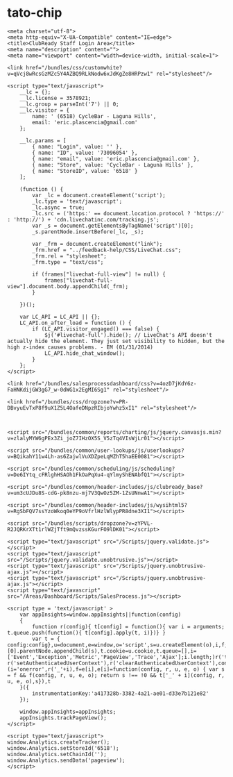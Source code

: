 # tato-chip

<!DOCTYPE HTML PUBLIC "-//W3C//DTD HTML 4.0 Transitional//EN">
<!--[if lt IE 7]><html class="no-js lt-ie9 lt-ie8 lt-ie7"><![endif]-->
<!--[if IE 7]><html class="no-js lt-ie9 lt-ie8"><![endif]-->
<!--[if IE 8]><html class="no-js lt-ie9"><![endif]-->
<!--[if gt IE 8]><!-->
<html>
<!--<![endif]-->
<head>

    <meta charset="utf-8">
    <meta http-equiv="X-UA-Compatible" content="IE=edge">
    <title>ClubReady Staff Login Area</title>
    <meta name="description" content="">
    <meta name="viewport" content="width=device-width, initial-scale=1">

    <link href="/bundles/css/customwhite?v=qVcj8wRcsGzMZc5Y4AZBQ9RLkNodw6xJdKgZe8HRPzw1" rel="stylesheet"/>

<link href="/bundles/css/clubreadystyles_base?v=ec_G6whHxQRbsLM05ywJoBIR2Hze1-hJSLI99aJghT41" rel="stylesheet"/>

<link href="/bundles/common/feedback-help/CSS/LiveChat?v=Ah3exNpNQ5Rq2_GncCZRdFd6HgljzvHOSbTGxbPSm8s1" rel="stylesheet"/>

<link href="/bundles/css/jquery.multiselect?v=YxKU6u3geo26i9n4_282y0SCe2ySLZ918lAAAptPiMY1" rel="stylesheet"/>


<script src="/bundles/scripts/jquery-1.8.3?v=2AlxdAYRlyg_4qrIwaOxfz6Y81AbcAqGH-bMVM7WxRg1"></script>

<script src="/bundles/common/header-includes/js/jquery-ui-1.9.2.custom?v=gMW126IbAjYEiO-LgU9YnmedMUOvMgShjHl_w7NioJw1"></script>

<script src="/bundles/common/header-includes/js/clubready_base?v=um3cUJDu8S-cdG-pk8nzu-mj7V3QwOz5ZM-1ZsUNnwA1"></script>

<script src="/bundles/common/feedback-help/js/feedbackhelp?v=poCSZtkyzEf8YnQv_hogjRBzsZaDXqn6EtgktjxDitk1"></script>

<script src="/bundles/scripts/lodash?v=SMx1olFV8tvm4vcIuMOZwj0clypXSen6vNw0JjoKzfM1"></script>

<script src="/bundles/scripts/jquery.multiselect?v=Unwa6S1Pa3a-UiSDyiKOIm18cfHEvxFiqg3tCMdbstk1"></script>



<script type="text/javascript">
    crUtils.trackTelemetry();

    var _showSideMenu = "False";
    var _sessShowBig = "False";
    var _hasEmail = "True";
    var _isInChain = "False";
    var _windowName = "";
    var _tabGuid = "";
    var _lastCustText = "Christine Roberts [74488614]";

    var _IE = "0";
    var _IE10 = "False";
    var _UAXCompat = "";

    //[JC_01/13/2014]: this should probably be set locally, but for now I am leaving wired up to the layout view-model.
    var _isTinyMCE = '0';
    var _isTinySpecific = '0';
    var _isTinyExact = '0';
</script>


    <script type="text/javascript">
        __lc = {};
        __lc.license = 3578921;
        __lc.group = parseInt('7') || 0;
        __lc.visitor = {
            name: ' (6518) CycleBar - Laguna Hills',
            email: 'eric.plascencia@gmail.com'
        };

        __lc.params = [
            { name: "Login", value: '' },
            { name: "ID", value: '73096054' },
            { name: "email", value: 'eric.plascencia@gmail.com' },
            { name: "Store", value: 'CycleBar - Laguna Hills' },
            { name: "StoreID", value: '6518' }
        ];

        (function () {
            var _lc = document.createElement('script');
            _lc.type = 'text/javascript';
            _lc.async = true;
            _lc.src = ('https:' == document.location.protocol ? 'https://' : 'http://') + 'cdn.livechatinc.com/tracking.js';
            var _s = document.getElementsByTagName('script')[0];
            _s.parentNode.insertBefore(_lc, _s);

            var _frm = document.createElement("link");
            _frm.href = "../feedback-help/CSS/LiveChat.css";
            _frm.rel = "stylesheet";
            _frm.type = "text/css";

            if (frames["livechat-full-view"] != null) {
                frames["livechat-full-view"].document.body.appendChild(_frm);
            }

        })();

        var LC_API = LC_API || {};
        LC_API.on_after_load = function () {
            if (LC_API.visitor_engaged() === false) {
                $j('#livechat-full').hide(); // LiveChat's API doesn't actually hide the element. They just set visibility to hidden, but the high z-index causes problems. - EM (01/31/2014)
                LC_API.hide_chat_window();
            }
        };
    </script>

<script src="/bundles/scripts/cr_layout/base.demo?v=LB82Uf5rp0wIU3-8j8do80Mr9ijL35Ee8M_a5j0_EEk1"></script>


    
    <link href="/bundles/salesprocessdashboard/css?v=4ozD7jKdY6z-FaHNKdijGW3gG7_w-0dWG1x2EgMI6Sg1" rel="stylesheet"/>

    <link href="/bundles/css/dropzone?v=PR-DBvyuEvTxP8f9uX1Z5L4OafeDNpzRIbjoYwhz5xI1" rel="stylesheet"/>


    
    <script src="/bundles/common/reports/charting/js/jquery.canvasjs.min?v=zlalyMYW6gPEx3Zi_joZ7IHzOX5S_V5zTq4VIsWjLr01"></script>

    <script src="/bundles/common/user-lookups/js/userlookups?v=BQikahY11w4Lh-as6ZajwlVuXDZpeLqMZhT5haEE0081"></script>

    <script src="/bundles/common/scheduling/js/scheduling?v=De6IYtq_cFRlghHSAOh1FkOaPqXu4-qYlmyShENAbfQ1"></script>

    <script src="/bundles/common/header-includes/js/clubready_base?v=um3cUJDu8S-cdG-pk8nzu-mj7V3QwOz5ZM-1ZsUNnwA1"></script>

    <script src="/bundles/common/header-includes/js/wysihtml5?v=RgSbFQV7ssYzoWkoq0eYP9oVfrlHzlWlypPR8dne3XI1"></script>

    <script src="/bundles/scripts/dropzone?v=zYPVL-R2JQRKrXTt1rlWZjTft9mQvzssKGurFO9lDK01"></script>

    <script type="text/javascript" src="/Scripts/jquery.validate.js"></script>
    <script type="text/javascript" src="/Scripts/jquery.validate.unobtrusive.js"></script>
    <script type="text/javascript" src="/Scripts/jquery.unobtrusive-ajax.js"></script>
    <script type="text/javascript" src="/Scripts/jquery.unobtrusive-ajax.js"></script>
    <script type="text/javascript" src="/Areas/Dashboard/Scripts/SalesProcess.js"></script>

    <script type = 'text/javascript' >
        var appInsights=window.appInsights||function(config)
        {
            function r(config){ t[config] = function(){ var i = arguments; t.queue.push(function(){ t[config].apply(t, i)})} }
            var t = { config:config},u=document,e=window,o='script',s=u.createElement(o),i,f;for(s.src=config.url||'//az416426.vo.msecnd.net/scripts/a/ai.0.js',u.getElementsByTagName(o)[0].parentNode.appendChild(s),t.cookie=u.cookie,t.queue=[],i=['Event','Exception','Metric','PageView','Trace','Ajax'];i.length;)r('track'+i.pop());return r('setAuthenticatedUserContext'),r('clearAuthenticatedUserContext'),config.disableExceptionTracking||(i='onerror',r('_'+i),f=e[i],e[i]=function(config, r, u, e, o) { var s = f && f(config, r, u, e, o); return s !== !0 && t['_' + i](config, r, u, e, o),s}),t
        }({
            instrumentationKey:'a417328b-3382-4a21-ae01-d33e7b121e82'
        });
        
        window.appInsights=appInsights;
        appInsights.trackPageView();
    </script>
</head>

<body>
    <script src="/bundles/scripts/analytics?v=ySdBbVb7u-9LMreqsFUGBzqomD5SBaqjXq2t_k31CDU1"></script>

    <script type="text/javascript">
	window.Analytics.createTracker();
	window.Analytics.setStoreId('6518');
	window.Analytics.setChainId('');
	window.Analytics.sendData('pageview');
    </script>

    
<style>#feedback_form {position:fixed !important;position:absolute;z-index:999;width:360px;height:450px;left:-380px;top:150px;padding:20px;background:url(/images/feedbacktab2.png) right 0 no-repeat;}</style>    <div id="feedback_form" style="padding-top:0;">
        <div class="handle" onclick="helpfb.toggleFeedback()" alt="click here to contact the ClubReady support team" title="click here to contact the ClubReady support team"></div>
        <form id="new_feedback" style="position:relative; min-height:400px;">
            <div id="fbcontent"></div>
        </form>
    </div>




    <div id="thepage">

        


<script src="/bundles/common/header-includes/js/mmenu/jquery.mmenu?v=n-heKQY20o-0MWS2xsfDjVqJs_tpwIkMiyRbWgDEs0g1"></script>

<script src="/bundles/common/header-includes/js/hammer?v=sAz2eunN9r4dpLzsgvvEAbcRKZ3keQEDxOPtlvP2VIw1"></script>

<link href="/bundles/common/header-includes/js/mmenu/mmenu?v=pKEJ7Isdb9MA7inSew1o2D5O14d6pehkaQzJbbPRTRo1" rel="stylesheet"/>




        <table width="100%" cellspacing="0" cellpadding="0" class="">
            <tr>
                <td colspan="2">
                    
        <table width="100%" border="0" cellpadding="0" cellspacing="0" class="smallmenubar topmenurow">
            <tr>
                


                <td style="width: 1000px;">
                    






      <ul class="dropdown">
          <li>
              <em class="Counter"></em>
              <a     class="mactive"
 href="/admin/index.asp">
                  <img border="0" class="valign" src="/images/gl16w_check.png" width="14" height="14" />
                  Main
              </a>

              <ul class="topsub">

                  <li><a href="/admin/index.asp">Dashboard</a> </li>

                      <li><a href="/admin/pos.asp">Point of Sale</a> </li>

                      <li><a href="/admin/custpurchase.asp">Write Up New Agreement</a> </li>

                          <li><a href="/admin/checkin-monitor.asp">Check In Monitor</a> </li>


                      <li><a href="/admin/logsessionslist.asp">Log Sessions </a> </li>

                      <li><a href="/admin/mytodo.asp">My To Do Lists</a> </li>

                      <li><a href="/admin/studiofiles.asp">Files</a> </li>

                      <li><a href="/admin/announcementhistory.asp">Announcements</a> </li>
                                </ul>
          </li>


                  <li>
                      <em class="Counter"></em>
                      <a     class=""
 href="/admin/schedulingdayview.asp">
                          <img border="0" class="valign" src="/images/gl16w_bookings.png" width="14" height="14" />
                          Bookings
                      </a>
                      <ul class="topsub">
                              <li><a href="/admin/schedulingdayview.asp">Day List</a> </li>
                          <li><a href="/admin/schedulinggridviewall.asp">Grid View</a> </li>
                              <li><a href="/admin/schedulingclassview.asp">Classes</a> </li>
                                                        <li><a href="/admin/longtermbookings.asp">Multiple Bookings Tool</a> </li>
                          <li><a href="/admin/mysessionhistory.asp">My Session History</a> </li>
                              <li><a href="/admin/ClassCheckins.asp">Class Checkin List</a> </li>
                      </ul>
                  </li>
                  <li>
                      <em class="Counter"></em>
                      <a     class=""
 href="/admin/prospectlookup.asp">
                          <img border="0" class="valign" src="/images/gl16w_fire.png" width="14" height="14" />
                          Prospects
                      </a>
                      <ul class="topsub">
                          <li><a href="/admin/prospectlookup.asp">Membership Prospects</a> </li>
                      </ul>
                  </li>

              <li>
                  <em class="Counter"></em>
                  <a     class=""
 href="/admin/lookupcustomerm.asp">
                      <img border="0" class="valign" src="/images/gl16w_love.png" width="14" height="14" />
                      Members
                  </a>
                  <ul class="topsub">
                      <li><a href="/admin/lookupcustomerm.asp">Lookup</a> </li>
                          <li><a href="/admin/managepastdues.asp">Manage Past Dues</a> </li>
                                                <li><a href="/admin/searchcustnotes.asp">Search All Notes</a> </li>
                                        </ul>
              </li>

          <!-- TrainerReady style - single staff member with dotFit -->
          <!-- end dotfit -->

              <li>
                  <em class="Counter"></em>
                  <a     class=""
     class=""
 href="/admin/lookupstaff.asp">
                      <img border="0" class="valign" src="/images/gl16w_staff.png" width="14" height="14" />
                      Staff
                  </a>
                  <ul class="topsub">
                      <li><a href="/admin/lookupstaff.asp">Lookup A Staff Member</a> </li>
                          <li><a href="/admin/addstaff.asp">Add A New Staff Member</a> </li>
                  </ul>
              </li>

              <li>
                  <em class="Counter"></em>
                  <a     class=""
 href="/Reporting/ReportViewer">
                      <img border="0" class="valign" src="/images/gl16w_reports.png" width="14" height="14" />
                      Reports
                  </a>
                  <ul class="topsub">
                          <li><a href="/Reporting/ReportViewer">Report Viewer</a> </li>


                          <li><a href="/admin/exerciselibrary.asp">Exercise Library</a> </li>


                  </ul>
              </li>

              <li>
                  <em class="Counter"></em>
                  <a     class=""
 href="/Setup">
                      <img border="0" class="valign" src="/images/gl16w_setup.png" width="14" height="14" />
                      Setup
                  </a>
                  <ul class="topsub">
                      <li><a href="/Setup">Setup Options</a> </li>
                          <li><a href="/admin/invoices.asp">ClubReady Invoices</a> </li>
                  </ul>
              </li>

              <li>
                  <em class="Counter"></em>
                  <a     class=""
 href="/Tools">
                      <img border="0" class="valign" src="/images/gl16w_tools.png" width="14" height="14" />
                      Tools
                  </a>
                  <ul class="topsub">
                      <li><a href="/Tools">Tools</a> </li>
                  </ul>
              </li>

              <li>
                      <a     class=""
 style="position: relative;" href="/admin/site-help.asp">
                          <img id="Img1" border="0" class="valign" src="/images/gl16w_help.png" width="14" height="14" />
                          Learn
                          <div class="badger" id="m_helpbadge"></div>
                      </a>
              </li>
      </ul>


                </td>
                <td>
                    <style type="text/css">
    #top-right-info {
        position: absolute;
        top: 5px;
        right: 15px;
        z-index: 1001;
    }

    #account-avatar {
        cursor: pointer;
    }

    .round {
        -webkit-border-radius: 50%;
        -moz-border-radius: 50%;
        border-radius: 50%;
    }

    .logout-spacer {
        float: right;
        width: 0;
        height: 0;
        border-top: 8px solid transparent;
        border-left: 6px solid transparent;
        border-right: 6px solid transparent;
        border-bottom: 8px solid transparent;
        margin-right: 10px;
        margin-bottom: -3px;
    }

    .logout-triangle {
        border-bottom: 8px solid #FFFFFF;
    }

    .no-wrap {
        white-space: nowrap;
    }

    #logout-div {
        display: inline-block;
        z-index: 10000;
        position: absolute;
        right: 0;
        margin-top: -8px;
        min-width: 225px;
    }

        #logout-div ul {
            clear: both;
            margin: 0;
            padding: 0;
            background: #FFFFFF;
            border: 1px solid #999999;
        }

            #logout-div ul li {
                display: list-item;
                list-style-type: none;
                border-bottom: 1px solid #EEEEEE;
                margin-bottom: -1px;
            }

                #logout-div ul li.profile-option a {
                    padding: 5px 25px 5px 10px;
                    display: block;
                    color: #555459;
                    font-size: 15px;
                }

                    #logout-div ul li.profile-option a:hover {
                        color: #D9534F !important;
                        font-size: 15px;
                    }

    a.cr-link {
        color: #D9534F;
    }

        a.cr-link:hover {
            text-decoration: underline;
        }

    #quick-search {
        position: absolute;
        top: 3px;
        right: 50px;
        width: 0;
        min-width: 35px;
        height: 30px;
        /*overflow: hidden;*/
        /*-webkit-transition: width 0.3s;
        -moz-transition: width 0.3s;
        transition: width 0.3s;*/
        -webkit-backface-visibility: hidden;
    }

    #quick-search-input,
    #quick-search-input:active,
    #quick-search-input:focus {
        position: absolute;
        top: 0;
        right: 0;
        border: 1px solid #AAAAAA;
        outline: none;
        background: #FFFFFF;
        z-index: 1010;
        padding: 5px 40px 5px 10px;
        color: #2C3E50;
        vertical-align: middle;
        -moz-box-sizing: border-box;
        box-sizing: border-box;
        width: 100%;
        height: 30px;
        -webkit-appearance: none;
        -webkit-border-radius: 3px;
        -moz-border-radius: 3px;
        border-radius: 3px;
        display: none;
    }

        #quick-search-input::-webkit-input-placeholder {
            color: #BBBBBB;
        }

        #quick-search-input:-moz-placeholder {
            color: #BBBBBB;
        }

        #quick-search-input::-moz-placeholder {
            color: #BBBBBB;
        }

        #quick-search-input:-ms-input-placeholder {
            color: #BBBBBB;
        }

    #quick-search-toggle {
        -moz-box-sizing: border-box;
        box-sizing: border-box;
        width: 35px;
        height: 30px;
        display: block;
        position: absolute;
        right: 0;
        top: 0;
        padding: 5px;
        margin: 0;
        color: #FFFFFF;
        background: #BF2E2A;
        text-align: center;
        cursor: pointer;
        vertical-align: middle;
        z-index: 1090;
        border: none;
        -webkit-border-radius: 3px;
        -moz-border-radius: 3px;
        border-radius: 3px;
    }

    #quick-search-options,
    #quick-search-options:active,
    #quick-search-options:focus {
        position: absolute;
        top: 30px;
        border: 1px solid #AAAAAA;
        outline: none;
        background: #FFFFFF;
        z-index: 1010;
        padding: 7px 10px 5px 10px;
        color: #2C3E50;
        vertical-align: middle;
        -moz-box-sizing: border-box;
        box-sizing: border-box;
        height: 45px;
        -webkit-appearance: none;
        -webkit-border-radius: 3px;
        -moz-border-radius: 3px;
        width: 100%;
        border-radius: 3px;
        display: none;
    }

    #quick-search.quick-search-open {
        width: 250px;
    }

        #quick-search.quick-search-open > #quick-search-input {
            display: block;
        }

        #quick-search.quick-search-open > #quick-search-toggle {
            -webkit-border-radius: 0 3px 3px 0;
            -moz-border-radius: 0 3px 3px 0;
            border-radius: 0 3px 3px 0;
        }

        #quick-search.quick-search-open > #quick-search-options {
            display: block;
        }

    #quick-search-results {
        -moz-box-sizing: border-box;
        box-sizing: border-box;
        position: relative;
        top: 77px;
        right: 15px;
        margin: 0;
        padding: 0;
        width: 250px;
        max-height: 221px;
        overflow: auto;
        background: #FFFFFF;
        border: 1px solid #999999;
    }

    div.quick-search-result {
        background: #FFFFFF;
        cursor: pointer;
        border-bottom: 1px solid #999999;
    }

        div.quick-search-result:hover .regtxt2,
        div.quick-search-result:hover .text2 {
            color: #D9534F;
        }

        div.quick-search-result table {
            width: 100%;
            border: none;
            border-collapse: collapse;
            margin: 0;
            overflow-x: hidden;
        }

            div.quick-search-result table td {
                padding: 4px 8px;
                vertical-align: middle;
            }

    .customer-type-badge-lead,
    .customer-type-badge-active,
    .customer-type-badge-inactive {
        -webkit-border-radius: 3px;
        -moz-border-radius: 3px;
        border-radius: 3px;
        font-weight: bold;
        color: #FFFFFF;
    }

    .customer-type-badge-lead {
        background: #00B7E4;
    }

    .customer-type-badge-active {
        background: #47B77D;
    }

    .customer-type-badge-inactive {
        background: #D9534F;
    }
</style>

<script src="/bundles/common/work-it/JS/workit?v=vY0GgBRic2H9wbNXVDs43vHIZuzA9xJAcqoSHV2IwVE1"></script>




    <div id="top-right-info" style="top: 5px;">
        <!-- Logout UI -->
        <div style="float: right;">
            <img src="/"
                 id="account-avatar"
                 class="round"
                 height="35"
                 width="35"
                 alt="options and sign-out"
                 title="options and sign-out" />

            <div id="logout-div" style="display: none; ">
                <div class="logout-spacer logout-triangle"></div>
                <ul>
                    <li style="border-bottom: 1px solid #CCCCCC;">
                        <table cellpadding="5" style="margin: 5px;">
                            <tr>
                                <td>
                                    <a href="/admin/updatemyphoto.asp">
                                        <img src="/"
                                             class="round"
                                             height="65"
                                             width="65"
                                             alt="Update photo"
                                             title="Update photo" />
                                    </a>
                                </td>
                                <td>
                                        <div class="regtxt">
                                            <a href="/admin/myprofile.asp" class="cr-link">
                                                View Profile
                                            </a>
                                        </div>
                                    <div class="regtxt2 no-wrap">
                                        
                                    </div>
                                    <div class="text2" style="color: #999999;">
                                        6518-73096054
                                    </div>
                                </td>
                            </tr>
                        </table>
                    </li>


                            <li class="profile-option">
                                <a href="javascript:setdefaultstart('/Dashboard/SalesProcess/LeadManagement');">
                                    Make this my default page
                                </a>
                            </li>
                            <li class="profile-option">
                                <a href="/common/header-includes/menusizetoggle.asp?sb=1&amp;inchain=0">
                                    Switch to large menu
                                </a>
                            </li>


                        <li class="profile-option" alt="Go to last client record you visited" title="Go to last client record you visited">
                            <a style='color:#006600;' href='/admin/selectcustomer.asp?id=74488614'><img style='vertical-align:middle;' border='0' src='/images/usergo.png' /> Christine Roberts </a>
                        </li>

                    <li class="profile-option"
                        style="border-top: 1px solid #CCCCCC; border-bottom: none; margin-bottom: 0;">
                        <a style="color: #D9534F;" href="/Security/Logout?S=6518&amp;UserType=5">
                            <strong>Sign Out</strong>
                        </a>
                    </li>
                </ul>
            </div>
        </div>
        <!-- /Logout UI -->
        <!-- Quick Search UI -->
                <div style="float: right;">
                    <div id="quick-search">
                        <input id="quick-search-input" placeholder="Member/Lead" type="search" value="" maxlength="255" />
                        <span id="quick-search-toggle">
                            <svg width="20" height="20" viewBox="0 0 1920 1920">
                                <g class="quick-search-icon" fill="white">
                                    <path d="M1364.6,757.4c0-335.4-271.9-607.3-607.2-607.3C422,150.1,150.1,422,150.1,757.4c0,335.3,271.9,607.2,607.3,607.2C1092.7,1364.6,1364.6,1092.7,1364.6,757.4L1364.6,757.4z M757.4,1212.8c-251.2,0-455.5-204.3-455.5-455.4c0-251.2,204.3-455.4,455.5-455.4c251.1,0,455.4,204.3,455.4,455.4C1212.8,1008.5,1008.5,1212.8,757.4,1212.8L757.4,1212.8zM757.4,1212.8" />
                                    <path d="M1725,1510.3l-371.5-371.5c-55.3,86.1-128.6,159.3-214.7,214.7l371.5,371.5c59.3,59.3,155.5,59.3,214.7,0C1784.3,1665.8,1784.3,1569.6,1725,1510.3L1725,1510.3z M1725,1510.3" />
                                </g>
                                <g class="quick-search-icon" fill="white" style="display: none;">
                                    <path d="M1103.2,960l636.6-636.6c39.6-39.5,39.6-103.6,0-143.2c-39.6-39.6-103.6-39.6-143.2,0L960,816.9L323.4,180.2c-39.6-39.6-103.6-39.6-143.2,0c-39.6,39.5-39.6,103.6,0,143.2L816.9,960l-636.7,636.6c-39.6,39.5-39.6,103.6,0,143.2c19.8,19.7,45.7,29.6,71.6,29.6s51.8-9.9,71.6-29.7L960,1103.1l636.6,636.6c19.8,19.8,45.7,29.7,71.6,29.7s51.8-9.9,71.6-29.7c39.6-39.5,39.6-103.6,0-143.2L1103.2,960z" />
                                </g>
                            </svg>
                        </span>
                        <div id="quick-search-options">
                            <select id="quickSearchOptions" class="formfield" onchange="updateQuickSearchPlaceholder()" style="width: 100%">

                                
                                
                                        <option value="1">Member/Lead</option>
                                        <option value="3">Agreement ID</option>
                                        <option value="5">Booking ID</option>
                                        <option value="7">CR Transaction ID</option>
                                        <option value="6">Gateway Transaction ID</option>
                                        <option value="4">Invoice ID</option>
                                        <option value="11">Package ID/Name</option>
                                        <option value="9">Payment ID</option>
                                        <option value="8">Last 4 CC/Bank</option>
                                        <option value="2">Staff</option>
                            </select>
                        </div>
                    </div>
                    <div id="quick-search-results" style="display: none;"></div>
                </div>

        <!-- /Quick Search UI -->
    </div>
    <div style="clear: both; height: 5px;"></div>
    <script type="text/template" id="quick-search-template-1">
        <div class="quick-search-result" onclick="quickSearchSelectUser({{- userId }}, {{- storeId }})">
            <table>
                <tr>
                    <td style="width: 24px; text-align: center;">
                        <div class="regtxt customer-type-badge-{{- customerStatus === 1 ? "active" : customerStatus === 2 ? "inactive" : "lead" }}" title="{{- customerStatusText }}">{{- customerStatusText.charAt(0).toUpperCase() }}</div>
                    </td>
                    <td>
                        <span class="regtxt2">{{- fullName }}</span>
                        {{ if (phone && phone.length) { }}
                        <br />
                        <span class="text2">{{- phone }}</span>
                        {{ } }}
                    </td>
                </tr>
            </table>
        </div>
    </script>
    <script type="text/template" id="quick-search-template-2">
        <div class="quick-search-result" onclick="quickSearchSelectStaff({{- userId }})">
            <table>
                <tr>
                    <td style="width: 24px; text-align: center;">
                        <div class="regtxt customer-type-badge-{{- storeName && storeName.length ? "lead" : "active" }}" title="{{- storeName && storeName.length ? storeName : chainName }}">{{- storeName && storeName.length ? "S" : "C" }}</div>
                    </td>
                    <td>
                        <span class="regtxt2">{{- fullName }}</span>
                        <br />
                        <span class="text2">{{- adminTypeName }}</span>
                    </td>
                </tr>
            </table>
        </div>
    </script>
    <script type="text/template" id="quick-search-template-3">
        <div class="quick-search-result" onclick="quickSearchSelectAgreement({{- contractPurchaseId }}, {{- userId }}, {{- storeId }})">
            <table>
                <tr>
                    <td style="width: 24px; text-align: center;">
                        <div class="regtxt customer-type-badge-{{- "active" }}" title="Agreement">A</div>
                    </td>
                    <td>
                        <span class="regtxt2">{{- userFullName }}</span>
                        <br />
                        <span class="text2">{{- packageName }}</span>
                    </td>
                </tr>
            </table>
        </div>
    </script>
    <script type="text/template" id="quick-search-template-4">
        <div class="quick-search-result" onclick="quickSearchSelectInvoice('{{- encryptedPurchaseLogId }}', '{{- encryptedUserId }}')">
            <table>
                <tr>
                    <td style="width: 24px; text-align: center;">
                        <div class="regtxt customer-type-badge-{{- "active" }}" title="{{- "Invoice" }}">I</div>
                    </td>
                    <td>
                        <span class="regtxt2">{{- userFullName }}</span>
                        <br />
                        <span class="text2">{{- packageName }}</span>
                    </td>
                </tr>
            </table>
        </div>
    </script>
    <script type="text/template" id="quick-search-template-5">
        <div class="quick-search-result" onclick="quickSearchSelectBooking('{{- encryptedBookingId }}', '{{- userId }}', {{- bookingStatus }})">
            <table>
                <tr>
                    <td style="width: 24px; text-align: center;">
                        <div class="regtxt customer-type-badge-{{- isClass ? "lead" : "active" }}" title="{{- isClass ? "Class" : "Service" }}">{{- isClass ? "C" : "S" }}</div>
                    </td>
                    <td>
                        <span class="regtxt2">{{- userFullName }}</span>
                        <br />
                        <span class="text2">{{- bookingName }}</span>
                        <br />
                        <span class="text2">With {{- trainerFullName }}</span>
                        <br />
                        <span class="text2">{{- bookingDateTime }}</span>
                    </td>
                </tr>
            </table>
        </div>
    </script>
    <script type="text/template" id="quick-search-template-6">
        <div class="quick-search-result" onclick="quickSearchOpenPaymentModal('{{- encryptedPaymentId }}', '{{- encryptedUserId }}', {{- paymentId }})">
            <table>
                <tr>
                    <td style="width: 24px; text-align: center;">
                        <div class="regtxt customer-type-badge-{{- "active" }}" title="Payment">P</div>
                    </td>
                    <td>
                        <span class="regtxt2">{{- userFullName }}</span>
                        {{ if (last4 != null) { }}
                        <br />
                        {{ if (cardType != null) { }}
                        <span class="text2">{{- cardType }} - </span>
                        {{ } else { }}
                        <span class="text2">Last 4 - </span>
                        {{ } }}
                        <span class="text2">{{- last4 }}</span>
                        {{ } }}
                        {{ if (paymentId != null) { }}
                        <br />
                        <span class="text2">Transaction Date - {{- paymentDate }}</span>
                        {{ } }}
                        {{ if (transactionId != null) { }}
                        <br />
                        <span class="text2">Transaction ID - {{- transactionId }}</span>
                        {{ } }}
                        {{ if (responseTxnId != null) { }}
                        <br />
                        <span class="text2">CR Txn ID - {{- responseTxnId }}</span>
                        {{ } }}
                        <br />
                        <span class="text2">Ran By {{- ranByName }}</span>
                    </td>
                </tr>
            </table>
        </div>
    </script>
    <script type="text/template" id="quick-search-template-7">
        <div class="quick-search-result" onclick="quickSearchCloneUser({{- userId }})">
            <table>
                <tr>
                    <td style="width: 24px; text-align: center;">
                        <div class="regtxt customer-type-badge-{{- customerStatus === 1 ? "active" : customerStatus === 2 ? "inactive" : "lead" }}" title="{{- customerStatusText }}">{{- customerStatusText.charAt(0).toUpperCase() }}</div>
                    </td>
                    <td>
                        <span class="regtxt2">{{- fullName }}</span>
                        {{ if (phone && phone.length) { }}
                        <br />
                        <span class="text2">{{- phone }}</span>
                        {{ } }}
                    </td>
                </tr>
            </table>
        </div>
    </script>
    <script type="text/template" id="quick-search-template-8">
        <div class="quick-search-result" onclick="quickSearchSelectPackage({{- id }})">
            <table>
                <tr>
                    <td style="width: 24px; text-align: center;">
                        <div class="regtxt customer-type-badge-active" title="{{- "name" }}">P</div>
                    </td>
                    <td>
                        <span class="regtxt2">{{- name }} - ${{- price }}</span>
                    </td>
                </tr>
            </table>
        </div>
    </script>


<script type="text/javascript">
    window.isIe = 0 === 1;
    $j(document).ready(function () {
        // initialize window level variables
        window.quickSearchTemplates = [];
        window.quickSearchTemplates[0] = _.template($j("#quick-search-template-1").html());
        window.quickSearchTemplates[1] = _.template($j("#quick-search-template-2").html());
        window.quickSearchTemplates[2] = _.template($j("#quick-search-template-3").html());
        window.quickSearchTemplates[3] = _.template($j("#quick-search-template-4").html());
        window.quickSearchTemplates[4] = _.template($j("#quick-search-template-5").html());
        window.quickSearchTemplates[5] = _.template($j("#quick-search-template-6").html());
        window.quickSearchTemplates[6] = _.template($j("#quick-search-template-6").html());
        window.quickSearchTemplates[7] = _.template($j("#quick-search-template-6").html());
        window.quickSearchTemplates[8] = _.template($j("#quick-search-template-6").html());
        window.quickSearchTemplates[9] = _.template($j("#quick-search-template-7").html());
        window.quickSearchTemplates[10] = _.template($j("#quick-search-template-8").html());
        window.quickSearchContainer = $j("#quick-search-results");
        window.requestSent = null;
        window.cancelledRequest = false;

        // debounce quick search function
        var debounceQuickSearch = _.debounce(quickSearch, 1500, true);

        // event listeners
        $j("#quick-search-input").on("keyup", debounceQuickSearch);
        $j("html").on("click", function (e) { handleLogoutAndQuickSearchClicks(e); });
    });

    function handleLogoutAndQuickSearchClicks(e) {
        var target = $j(e.target),
            logout = $j("#logout-div"),
            isLogoutOpen = logout.is(":visible"),
            quickSearch = $j("#quick-search"),
            isQuickSearchOpen = quickSearch.hasClass("quick-search-open"),
            quickSearchResults = $j("#quick-search-results"),
            isQuickSearchResultsOpen = quickSearchResults.is(":visible"),
            quickSearchIcon = $j(".quick-search-icon"),
            quickSearchInput = $j("#quick-search-input");

        // we never want the logout div and quick search displayed at the same time

        // if they clicked on a quick search result, then do nothing. they will be redirected to the selected user.
        if (target.parents(".quick-search-result").length) {
            return;
        }

        if (isLogoutOpen && !target.parents("#logout-div").length) {
            logout.hide();
        }

        if (isQuickSearchOpen && !target.parents("#quick-search").length) {
            quickSearch.removeClass("quick-search-open");
            quickSearchIcon.toggle();
            quickSearchInput.val("");
        }

        if (isQuickSearchResultsOpen && (!target.parents("#quick-search").length || target.parents("#quick-search-toggle").length)) {
            quickSearchResults.hide().html("");
        }

        if (target.is("#account-avatar")) {
            logout.toggle();
        }

        if (target.is("#quick-search-toggle") || target.parents("#quick-search-toggle").length) {
            quickSearchInput.val("");
            quickSearch.toggleClass("quick-search-open");
            quickSearchIcon.toggle();
            if (!isQuickSearchOpen && !window.isIe) {
                quickSearchInput.focus();
            }
        }
    }

    function quickSearch() {
        var searchText = $j("#quick-search-input").val().trim(),
            searchType = $j("#quickSearchOptions").val(),
            spinnerHtml = '<div style="text-align: center; margin-top: 5px;"><img src="/images/greyloader.svg" width="100" height="100" alt="" /></div>',
            noResultsHtml = '<div class="regtxt2" style="text-align: center; margin-top: 10px; margin-bottom: 10px;">No results</div>',
            hasViewpaydetail = typeof viewpaydetail !== 'undefined' && $j.isFunction(viewpaydetail),
            hasShowShoppingCartDetails = typeof showShoppingCartDetails !== 'undefined' && $j.isFunction(showShoppingCartDetails);

        if (searchText.length < 2) {
            window.quickSearchContainer.hide().html("");
            return;
        }

        window.quickSearchContainer.html(spinnerHtml).show();

        if (window.requestSent) {
            window.cancelledRequest = true;
            window.requestSent.abort();
        }

        window.requestSent = ajaxJSON({
            method: "get",
            url: "/Users/Lookup/QuickSearch",
            data: {
                searchText: searchText,
                searchType: searchType,
                r: crUtils.getRandom(),
                hasViewpaydetail: hasViewpaydetail,
                hasShowShoppingCartDetails: hasShowShoppingCartDetails
            }
        }).success(function (data) {
            if (data && data.length && data[0] != null) {
                window.quickSearchContainer.html("");
                _.forEach(data, function (user) {
                    window.quickSearchContainer.append(window.quickSearchTemplates[searchType-1](user));
                });
            } else {
                window.quickSearchContainer.html(noResultsHtml);
            }
            }).fail(function () {
                if (window.cancelledRequest) {
                    window.cancelledRequest = false;
                } else {
                    window.quickSearchContainer.html(noResultsHtml);
                }
        }).always(function() {
            window.requestSent = null;
        });
    }

    function quickSearchCloneUser(userId) {
        window.location.href = '/Users/AddNewUser?cloneUserId=' + userId;
    }

    function quickSearchSelectUser(userId, storeId) {

            window.location.href = "/admin/selectcustomer.asp?id=" + userId;
    }

    function quickSearchSelectStaff(userId) {
            window.location.href = "/admin/selectadmin.asp?id=" + userId;
    }

    function quickSearchSelectAgreement(agreementId, userId, storeId) {
            window.location.href = "/admin/manageagreement.asp?id=" + userId + "&cpid=" + agreementId + "&t=1";
    }

    function quickSearchOpenPaymentModal(ePaymentId, userId, paymentId) {
        var hasShowShoppingCartDetails = typeof showShoppingCartDetails !== 'undefined' && $j.isFunction(showShoppingCartDetails);

        if (hasShowShoppingCartDetails) {
            showShoppingCartDetails(paymentId, false, false);
        } else {
            window.location.href = "/admin/manageinvoicespayments.asp?id=" + userId + "&mt=5&openId=" + ePaymentId;
        }
    }

    function quickSearchSelectInvoice(invoiceId, userId) {
        var hasViewpaydetail = typeof viewpaydetail !== 'undefined' && $j.isFunction(viewpaydetail);

        if (hasViewpaydetail) {
            viewpaydetail(invoiceId);
        } else {
            window.location.href = "/admin/manageinvoicespayments.asp?id=" + userId + "&mt=4&openId=" + invoiceId;
        }
    }

    function quickSearchSelectBooking(bookingId, userId, status) {
        var type = 1;

        switch (status) {
            case 2:
                type = 2;
                break;
            case 3:
            case 8:
            case 9:
            case 10:
                type = 3;
                break;
            case 4:
            case 6:
                type = 4;
                break;
            case 5:
                type = 5;
                break;
        }

        //showbookingdetails(bookingId);
        window.location.href = "/admin/customerschedules.asp?id=" + userId + "&ty=" + type + "&openId=" + bookingId;
    }

    function quickSearchSelectPackage(packageId) {
            window.location.href = "/admin/packagesetup.asp?id=" + packageId;
    }

    function updateQuickSearchPlaceholder() {
        var val = $j("#quickSearchOptions option:selected").text();
        $j("#quick-search-input").attr("placeholder", val);
        $j("#quick-search-input").focus();

        var searchText = $j("#quick-search-input").val().trim();
        if (searchText.length) {
            quickSearch();
        }
    }
</script>
                </td>
            </tr>
        </table>

                </td>
            </tr>
            <tr>
                <td colspan="2" valign="top"></td>
            </tr>
            <tr bgcolor="#FFFFFF">
                <td height="25" colspan="2">
                    <table width="99%" align="center" cellpadding="4" cellspacing="0">
                        <tr>
                            <td height="600" valign="top" onclick="togtopmenu(0)">
                                

<table width="100%">
    <tr id="dashtopbar" width="100%">
        <td colspan="2">
            

<table width="100%" cellspacing="15" cellpadding="0" style="margin-left: 20px;">
    <tr>
        <td>
            <div class="regtxt">
                <a href="/Dashboard/MainDashboard/Index">
                    <span id="dashtoppill1" class="dashpill fc-button fc-button-month ui-state-default" style="width: 248px">
                        <span class="fc-button-inner" style="width: 100%">
                            <span alt="Switch To Custom Dashboards" title="" class="fc-button-content" style="width: 100%; text-align: center; padding-left: 0; padding-right: 0">
                                My Custom Dashboards
                            </span>
                        </span>
                    </span>
                </a>
                    <a href="/Dashboard/SalesProcess/LeadManagement" style="margin-left: -5px">
                        <span class="dashpill fc-button fc-button-agendaWeek ui-state-active" id="dashtoppill2" style="width: 248px">
                            <span alt="Switch To Sales Dashboard" title="Switch To Sales Dashboard" class="fc-button-inner" style="width: 100%">
                                <span class="fc-button-content" style="width: 100%; text-align: center; padding-left: 0; padding-right: 0">
                                    Lead Management
                                </span>
                            </span>
                        </span>
                    </a>
                                    <a href="/Dashboard/SalesProcess/MemberManagement" style="margin-left: -5px">
                        <span class="dashpill fc-button fc-button-agendaWeek ui-state-default" id="dashtoppill3" style="width: 248px">
                            <span alt="Switch To Sales Dashboard" title="Switch To Sales Dashboard" class="fc-button-inner" style="width: 100%">
                                <span class="fc-button-content" style="width: 100%; text-align: center; padding-left: 0; padding-right: 0">
                                    Member Management
                                </span>
                            </span>
                        </span>
                    </a>
            </div>            
        </td>
        <td valign="middle" align="right" height="50" style="padding-right: 10px">
            <div id="dashclock" align="right">
                <span class="regtxt numbadge2" style="color: #ffffff; font-size: 23px; font-weight: 300;">
                    4:41 PM
                </span>
            </div>
        </td>
    </tr>
</table>
        </td>
    </tr>
    <tr>
        <td style="position: relative">
            <div id="pageoverlay" style="width: 99%; height: 100%; position: absolute; top: 3px; left: 20px; z-index: 10; background-color: grey; opacity: 0.3; display: none;"></div>
            <table width="100%" cellpadding="0" style="margin-left: 20px">
                <tr width="100%">
                    <td width="250" valign="top" style="background: linear-gradient(to right, #fdfdfd, #e9e9e9); border-right: 1px solid #e2e2e2;">
                        <div>
                                    <div class="spdtab" id="tabtasks" style="position: relative; background-color: #79A301; float: right; height: 38px; width: 95%; margin-top: 5px; margin-bottom: 5px; display: inline-flex; margin-right: -1px; cursor: pointer" onclick="loadbody('tasks')">
            <div style="margin-top: auto; margin-bottom: auto; width: 100%">
                <table width="100%">
                    <tr>
                        <td width="62%">
                            <span class="regtxt" style="color: #ffffff; margin-left: 10px; width: 25%; white-space: nowrap; overflow: hidden">Tasks </span>
                        </td>
                        <td width="18%">
                            <div id="usertaskcount" class="regtxt spdcount" style="background-color: #79A301">
                                <span id="taskcount1" class="spdinnercount"><span class="spdcounthelper"></span><img style="vertical-align: middle;" src="/images/ajax_load_green.gif" alt="" /></span>
                                <div class="spdtooltip">
                                    My Tasks: <span id="taskcount2">0</span>
                                    <br />
                                    My Past Due Tasks: <span id="userpastduetasks">0</span>
                                </div>
                            </div>
                        </td>
                        <td width="18%">
                            <div id="storetaskcount" class="regtxt spdcount" style="background-color: #444444;">
                                <span id="storetaskcount1" class="spdinnercount"><span class="spdcounthelper"></span><img style="vertical-align: middle;" src="/images/ajax_load_grey.gif" alt="" /></span>
                                <div class="spdtooltip">
                                    Club Tasks: <span id="storetaskcount2">0</span>
                                    <br />
                                    Club Past Due Tasks: <span id="storepastduetasks">0</span>
                                </div>
                            </div>
                        </td>
                        <td width="2%"></td>
                    </tr>
                </table>
            </div>
            <div class="tabarrow" id="tasksarrow" style="margin-left: auto; margin-right: 0; margin-top: auto; margin-bottom: auto;">
                <div style="display: inline-block; vertical-align: middle; height: 100%; width: 0; height: 0; border-top: 8px solid transparent; border-bottom: 8px solid transparent; border-right: 8px solid white;">
                </div>
            </div>
        </div>
        <div class="spdtab" id="tableads" style="position: relative; background-color: #999999; float: right; height: 38px; width: 95%; margin-top: 5px; margin-bottom: 5px; display: inline-flex; margin-right: -1px; cursor: pointer" onclick="loadbody('leads')">
            <div style="margin-top: auto; margin-bottom: auto; width: 100%; margin-right: 8px">
                <table width="100%">
                    <tr>
                        <td width="62%">
                            <span class="regtxt" style="color: #ffffff; margin-left: 10px; width: 25%; white-space: nowrap; overflow: hidden">Leads </span>
                        </td>
                        <td width="18%">
                            <div class="regtxt spdcount" style="background-color: #79A301;">
                                <span id="userLeads1" class="spdinnercount"><span class="spdcounthelper"></span><img style="vertical-align: middle;" src="/images/ajax_load_green.gif" alt="" /></span>
                                <div class="spdtooltip">
                                    My Leads: <span id="userLeads2">0</span>
                                </div>
                            </div>
                        </td>
                        <td width="18%">
                            <div id="storeleadscount" class="regtxt spdcount" style="background-color: #444444">
                                <span id="storeleadscount1" class="spdinnercount"><span class="spdcounthelper"></span><img style="vertical-align: middle;" src="/images/ajax_load_grey.gif" alt="" /></span>
                                <div class="spdtooltip">
                                    Club Leads: <span id="storeleadscount2">0</span>
                                    <br />
                                    Unassigned Leads (Up to 100): <span id="unassignedLeads">0</span>
                                </div>
                            </div>
                        </td>
                        <td width="2%"></td>
                    </tr>
                </table>
            </div>
            <div class="tabarrow" id="leadsarrow" style="margin-left: auto; margin-right: 0; margin-top: auto; margin-bottom: auto;">
                <div style="display: inline-block; vertical-align: middle; height: 100%; width: 0; height: 0; border-top: 8px solid transparent; border-bottom: 8px solid transparent; border-right: 8px solid white;">
                </div>
            </div>
        </div>
        <div class="spdtab" id="tabactivity" style="position: relative; background-color: #999999; float: right; height: 38px; width: 95%; margin-top: 5px; margin-bottom: 5px; display: inline-flex; margin-right: -1px; cursor: pointer" onclick="loadbody('activity')">
            <div style="margin-top: auto; margin-bottom: auto; width: 100%; margin-right: 8px">
                <table width="100%">
                    <tr>
                        <td width="62%">
                            <span class="regtxt" style="color: #ffffff; margin-left: 10px; width: 25%; white-space: nowrap; overflow: hidden">Activity </span>
                        </td>
                        <td width="18%">
                            <div class="regtxt spdcount" style="background-color: #79A301;">
                                <span id="useractivitycount1" class="spdinnercount"><span class="spdcounthelper"></span><img style="vertical-align: middle;" src="/images/ajax_load_green.gif" alt="" /></span>
                                <div class="spdtooltip">
                                    My Activity: <span id="useractivitycount2">0</span>
                                </div>
                            </div>
                        </td>
                        <td width="18%">
                            <div class="regtxt spdcount" style="background-color: #444444;">
                                <span id="storeactivitycount1" class="spdinnercount"><span class="spdcounthelper"></span><img style="vertical-align: middle;" src="/images/ajax_load_grey.gif" alt="" /></span>
                                <div class="spdtooltip">
                                    Club Activity: <span id="storeactivitycount2">0</span>
                                </div>
                            </div>
                        </td>
                        <td width="2%"></td>
                    </tr>
                </table>
            </div>
            <div class="tabarrow" id="activityarrow" style="margin-left: auto; margin-right: 0; margin-top: auto; margin-bottom: auto;">
                <div style="display: inline-block; vertical-align: middle; height: 100%; width: 0; height: 0; border-top: 8px solid transparent; border-bottom: 8px solid transparent; border-right: 8px solid white;">
                </div>
            </div>
        </div>
        <div class="spdtab" id="tabguestlog" style="position: relative; background-color: #999999; float: right; height: 38px; width: 95%; margin-top: 5px; margin-bottom: 5px; display: inline-flex; margin-right: -1px; cursor: pointer" onclick="loadbody('guestlog')">
            <div style="margin-top: auto; margin-bottom: auto; width: 100%; margin-right: 8px">
                <table width="100%">
                    <tr>
                        <td width="62%">
                            <span class="regtxt" style="color: #ffffff; margin-left: 10px; width: 25%; white-space: nowrap; overflow: hidden">Guest Log </span>
                        </td>
                        <td width="18%">
                            <div class="regtxt spdcount" style="background-color: #79A301;">
                                <span id="userguestlogcount1" class="spdinnercount"><span class="spdcounthelper"></span><img style="vertical-align: middle;" src="/images/ajax_load_green.gif" alt="" /></span>
                                <div class="spdtooltip">
                                    My Guest Log: <span id="userguestlogcount2">0</span>
                                </div>
                            </div>
                        </td>
                        <td width="18%">
                            <div class="regtxt spdcount" style="background-color: #444444;">
                                <span id="storeguestlogcount1" class="spdinnercount"><span class="spdcounthelper"></span><img style="vertical-align: middle;" src="/images/ajax_load_grey.gif" alt="" /></span>
                                <div class="spdtooltip">
                                    Club Guest Log: <span id="storeguestlogcount2">0</span>
                                </div>
                            </div>
                        </td>
                        <td width="2%"></td>
                    </tr>
                </table>
            </div>
            <div class="tabarrow" id="guestlogarrow" style="margin-left: auto; margin-right: 0; margin-top: auto; margin-bottom: auto;">
                <div style="display: inline-block; vertical-align: middle; height: 100%; width: 0; height: 0; border-top: 8px solid transparent; border-bottom: 8px solid transparent; border-right: 8px solid white;">
                </div>
            </div>
        </div>

                        </div>
                    </td>

                    <td valign="top" colspan="4">
                        <table width="99%" border="0" cellspacing="0" cellpadding="0">
                            <tr>
                                <td style="padding-left: 15px">
                                    <div id="filterbar" class="infoboxlightgrey" style="min-height: 114px; width: 99%">
    <table style="width: 100%; height: 100%; min-height:114px">
            <tr>
                <td id="mainfilters" style="vertical-align: top" width="75%">


                    <select class="spdfilter stafffilter valign formfield" id="spdfilter1" name="spdfilter1" onchange="filterforstaff()" style="margin: 3px; padding: 4px; width: 250px; display: none"><option value="0">All Staff</option>
<option value="73793302">Abbie Leavell [73793302]</option>
<option value="54471214">Amanda Mcelroy [54471214]</option>
<option value="62184363">Amber Kramer [62184363]</option>
<option value="68377564">Bethany Smith [68377564]</option>
<option value="72773915">Breanna Heathe [72773915]</option>
<option value="53168149">Celina Carter [53168149]</option>
<option value="27307692">Class Count [27307692]</option>
<option value="24809173">Courtney Fretwell [24809173]</option>
<option value="29652958">Cristy O&#39;&#39;connor [29652958]</option>
<option value="24433308">Cyclestar Laguna [24433308]</option>
<option value="40919418">Donna Cennamano [40919418]</option>
<option value="69365944">Drive Social media [69365944]</option>
<option selected="selected" value="73096054">Eric Plascencia [73096054]</option>
<option value="73096072">Eric Plascencia [73096072]</option>
<option value="56441014">Finch Accounting [56441014]</option>
<option value="64828614">Franchise Ramp [64828614]</option>
<option value="38082722">Jeff Hardin [38082722]</option>
<option value="74351899">Jennifer Adams [74351899]</option>
<option value="70414188">Jennifer Lawler [70414188]</option>
<option value="40917381">Jesse Alexander [40917381]</option>
<option value="24809945">Jordan Mcclanahan [24809945]</option>
<option value="31335668">Jules Peckinpah downs [31335668]</option>
<option value="40916742">Karen Maxwell [40916742]</option>
<option value="34373426">Karolina Valencia [34373426]</option>
<option value="67895636">Kellie Connolly [67895636]</option>
<option value="28980651">Kevin Easterly [28980651]</option>
<option value="67525774">Krista Borgers [67525774]</option>
<option value="65094668">Lindsay Fleming [65094668]</option>
<option value="40917296">Lolo Wilson [40917296]</option>
<option value="24810002">Lydia Edwards [24810002]</option>
<option value="59839100">Madison Flock [59839100]</option>
<option value="49093499">Morgan Thompson [49093499]</option>
<option value="70705279">Patrick Daniel [70705279]</option>
<option value="66613535">Rachel Kaut [66613535]</option>
<option value="70414139">Rachel Nieves [70414139]</option>
<option value="69908698">Samantha Pincins [69908698]</option>
<option value="56271272">Sophie Grizzle [56271272]</option>
<option value="24810051">Stephanie Bouas [24810051]</option>
<option value="55016945">Stevie Vladic [55016945]</option>
<option value="25346300">Tevia Celli. [25346300]</option>
</select>

                    <select id="spdfilter2" name="TasksDueWhen" style="display: none" class="spdfilter spdfilt valign formfield" onchange="filterforstaff()">
                        <option value="0">All Due Dates</option>
                        <option selected value="due1">Due Today</option>
                        <option value="due2">Past Due Only</option>
                        <option value="due3">Due Tomorrow</option>
                        <option value="due4">Due Later</option>
                    </select>

                    <select id="spdfilter4" name="ProspectTypes" style="display: none" class="spdfilter spdfilt valign formfield" onchange="salesprocessfilter()">
                        <option selected value="0">All Lead Types</option>
                        <option value="pt-1">No Lead Type</option>
                            <option value="pt33489">1 week unlimited</option>
                            <option value="pt31282">10 Ride Package</option>
                            <option value="pt36562">100 Ride Package</option>
                            <option value="pt31920">1st Ride Booked</option>
                            <option value="pt31930">1st Ride No Show</option>
                            <option value="pt40007">2 week unlimited</option>
                            <option value="pt31283">20 Ride Package</option>
                            <option value="pt34647">3 Ride Package</option>
                            <option value="pt34648">30 Ride Package</option>
                            <option value="pt31284">5 Ride Package</option>
                            <option value="pt35951">50 Ride Package</option>
                            <option value="pt33620">ClassPass</option>
                            <option value="pt31286">Cooled Off</option>
                            <option value="pt34217">Do Not Contact</option>
                            <option value="pt31721">Drop In Ride</option>
                            <option value="pt37550">Employee.</option>
                            <option value="pt37536">Expired 10 Ride Package</option>
                            <option value="pt37537">Expired 20 Ride Package</option>
                            <option value="pt37535">Expired 5 Ride Package</option>
                            <option value="pt37810">Expired Free Week</option>
                            <option value="pt37539">Expired MBO Package</option>
                            <option value="pt34218">Expired Member</option>
                            <option value="pt41002">Expired Member w/Credits</option>
                            <option value="pt39888">Expired PIF Unlimited</option>
                            <option value="pt37534">Expired Specialty Ride Package</option>
                            <option value="pt49204">Free Week</option>
                            <option value="pt34745">GO Free Rides</option>
                            <option value="pt40935">GO Missed Sale</option>
                            <option value="pt42171">GO Unused Rides</option>
                            <option value="pt34216">Groupon</option>
                            <option value="pt40937">Intro 5 Ride Package</option>
                            <option value="pt40938">Intro Package Missed Sale</option>
                            <option value="pt38354">Intro Ride Unscheduled</option>
                            <option value="pt31291">MBO Customer</option>
                            <option value="pt34219">MBO Lead</option>
                            <option value="pt34220">MBO Package</option>
                            <option value="pt49348">Member Referral</option>
                            <option value="pt31921">Missed Sale</option>
                            <option value="pt31928">New Lead</option>
                            <option value="pt37989">New Lead - Intro Ride</option>
                            <option value="pt38858">New Rider Monthly Unlimited</option>
                            <option value="pt31290">Not Interested</option>
                            <option value="pt49111">NR 1 Week Unlimited</option>
                            <option value="pt49112">NR 2 Week Unlimited</option>
                            <option value="pt49108">NR 3 Pack</option>
                            <option value="pt49110">NR 5 Pack</option>
                            <option value="pt35838">Out of Town Guest</option>
                            <option value="pt39887">PIF Unlimited</option>
                            <option value="pt40682">Presale Lead</option>
                            <option value="pt40934">Presale Lead Contacted</option>
                            <option value="pt33627">Promo</option>
                            <option value="pt37532">Specialty Ride Package</option>
                    </select>

                    <select id="spdfilter5" name="ReferralTypes" style="display: none" size="1" class="spdfilter spdfilt valign formfield" onchange="salesprocessfilter()">
                        <option selected value="0">All Referral Types</option>
                        <option value="spdrtype">No Referral Type</option>
                            <option value="rt86084">AZ Flywheel Closing Free Week Promo</option>
                            <option value="rt78774">Blue Loop Digital - Facebook/Instagram</option>
                            <option value="rt84289">Bridgetek - Facebook/Instagram</option>
                            <option value="rt84291">Bridgetek - Local Search</option>
                            <option value="rt72253">Bridgetek Lead</option>
                            <option value="rt85760">Celina - Guerrilla Marketing</option>
                            <option value="rt62555">Class Pass</option>
                            <option value="rt102322">CodeMay - Facebook/Instagram</option>
                            <option value="rt102360">CodeMay - Local Search</option>
                            <option value="rt82072">Corporate </option>
                            <option value="rt98182">Corporate Test Campaign</option>
                            <option value="rt60599">CycleGives</option>
                            <option value="rt101133">CycleStats Admin</option>
                            <option value="rt60600">Direct Mail</option>
                            <option value="rt104277">Drive - $10 First Class</option>
                            <option value="rt104281">Drive - Enter to Win</option>
                            <option value="rt104318">Drive Social - CB On-Demand</option>
                            <option value="rt104317">Drive Social - XPO On-Demand</option>
                            <option value="rt105374">EMERGECONTACT</option>
                            <option value="rt105332">Eric Plascencia</option>
                            <option value="rt105334">Eric Plascencia</option>
                            <option value="rt68355">FB Campaign ClubBuzz</option>
                            <option value="rt89639">Franchise Ramp Free Ride</option>
                            <option value="rt89638">Franchise Ramp Misc</option>
                            <option value="rt105175">Frank Cedano</option>
                            <option value="rt60602">Friend or Family</option>
                            <option value="rt104348">GO 30-Day Trial_Non Advertising Referral</option>
                            <option value="rt104606">GO Groupon Redemption</option>
                            <option value="rt99410">Groupon Sales </option>
                            <option value="rt76821">Guerrilla Marketing</option>
                            <option value="rt82179">Guerrilla Marketing - PCRF</option>
                            <option value="rt83194">Hungry Fox</option>
                            <option value="rt82502">Jon&#39;s leads-Elena</option>
                            <option value="rt86744">LA Flywheel Closing Promo</option>
                            <option value="rt102736">LMS</option>
                            <option value="rt103031">Local Facebook_Bridgetek_CAP</option>
                            <option value="rt104434">Local Facebook_ClubBuzz_CAP</option>
                            <option value="rt103030">Local Facebook_CODEMAY_CAP</option>
                            <option value="rt103033">Local Facebook_Drive Social_CAP</option>
                            <option value="rt103032">Local Facebook_FranchiseRamp_CAP</option>
                            <option value="rt104460">Local Facebook_Individual_CAP</option>
                            <option value="rt104459">Local Facebook_J&amp;L_CAP</option>
                            <option value="rt106259">Local Facebook_SneezeIt_CAP</option>
                            <option value="rt103036">Local Google PPC_Bridgetek_CAP</option>
                            <option value="rt104435">Local Google PPC_ClubBuzz_CAP</option>
                            <option value="rt103035">Local Google PPC_CODEMAY_CAP</option>
                            <option value="rt104436">Local Google PPC_Drive Social_CAP</option>
                            <option value="rt103037">Local Google PPC_FranchiseRamp_CAP</option>
                            <option value="rt104458">Local Google PPC_Individual_CAP</option>
                            <option value="rt103038">Local Google PPC_J&amp;L_CAP</option>
                            <option value="rt106260">Local Google PPC_SneezeIt_CAP</option>
                            <option value="rt105048">Member Referral - Perkville</option>
                            <option value="rt105161">Member Referral - Studio</option>
                            <option value="rt60598">Member Referral - Web</option>
                            <option value="rt85669">Mobile App - Account Creation</option>
                            <option value="rt103034">National Facebook_Comma_CAP</option>
                            <option value="rt103039">National Google PPC_Comma_CAP</option>
                            <option value="rt78775">National Search Ad</option>
                            <option value="rt60605">Noticed Club (Walk In)</option>
                            <option value="rt60606">Other</option>
                            <option value="rt86154">Pacific Health</option>
                            <option value="rt87066">Pacific Health </option>
                            <option value="rt71583">RLC - Laguna Hills - FB Campaign</option>
                            <option value="rt71584">RLC - Laguna Hills - Search Campaign</option>
                            <option value="rt60601">Social Media</option>
                            <option value="rt81943">Studio Microsite</option>
                            <option value="rt104554">Unassigned Source Facebook_CAP</option>
                            <option value="rt104378">Unassigned Source Landing Page_CAP</option>
                            <option value="rt60684">Via Friend / Family</option>
                            <option value="rt62557">Web Search</option>
                            <option value="rt85501">Website - Account Creation</option>
                            <option value="rt106224">Website - National Offer</option>
                    </select>

                    <span id="spdfilter6" class="spdfilter spdfilt valign" style="display: none; padding: 0; margin: 0; border: 0;">
                        <select id="Freshness" name="Freshness" class="spdfilt valign formfield" style="margin: -3px 0 0 3px; width: 250px" onchange="freshnessfilter()">
                            <option value="0" selected="selected">No Freshness Filter</option>
                            <option value="fh1">Today</option>
                            <option value="fh2">Yesterday</option>
                            <option value="fh3">2 - 7 Days Old</option>
                            <option value="fh4">8 - 30 Days Old</option>
                            <option value="fh5">31 - 60 Days Old</option>
                            <option value="fh6">Over 60 Days Old</option>
                            <option value="fh0">Custom Date Range</option>
                        </select>
                        <input id="startdate" placeholder="start date" type="text" style="display:none; width: 250px" class="spdfilter regtxt formfield" />
                        <input id="enddate" placeholder="end date" type="text" style="display:none; width: 250px" class="spdfilter regtxt formfield" />
                    </span>

                    <select id="spdfilter7" name="SalesContacted" style="display: none" class="spdfilter spdfilt valign formfield" onchange="salesprocessfilter()">
                        <option value="0" selected="selected">No Sales Contacted Filter</option>
                        <option value="cty">Yes Contacted</option>
                        <option value="ctn">Not Contacted</option>
                    </select>

                    <select id="spdfilter8" name="SpdContactedHow" class="spdfilter spdfilt valign formfield" style="display: none" onchange="salesprocessfilter()">
                        <option selected value="0">All Contact Methods</option>
                        <option value="ch1">Only Guest (Walk In)</option>
                        <option value="ch2">Only Telephone Inquiry</option>
                        <option value="ch3">Only Web / Email</option>
                        <option value="ch4">Only Guerilla Marketing</option>
                    </select>

                    <select id="spdfilter13" name="ReasonFilter" style="display: none" class="spdfilter spdfilt valign FormField" onchange="salesprocessfilter()">
                        <option value="0" selected="selected">All Purposes</option>
                        <option value="purpose-0">No Purpose</option>
                                <option value="purpose-7">Membership Sales</option>

                    </select>
		    <select id="spdfilter15" name="PriorityFilter" class="spdfilter valign formField" style="display: none" onchange="salesprocessfilter()">
                        <option value="0" selected="selected">All Priority</option>
                        <option value="priority1">No Priority</option>
                        <option value="priority2">Low</option>
                        <option value="priority3">Medium</option>
                        <option value="priority4">High</option>
                    </select>
                    <select id="spdfilter16" name="MembershipTypes" style="display: none" class="spdfilter spdfilt valign formfield" onchange="salesprocessfilter()">
                        <option selected value="0">All Member Types</option>
                        <option value="mt-1">No Member Type</option>
                            <option value="mt33519">Ambassador</option>
                            <option value="mt29236">EFT 4</option>
                            <option value="mt33520">EFT 6</option>
                            <option value="mt29237">EFT 8</option>
                            <option value="mt41279">EFT Founders 4</option>
                            <option value="mt41280">EFT Founders 8</option>
                            <option value="mt35897">EFT Founders Unlimited</option>
                            <option value="mt37358">EFT Specialty</option>
                            <option value="mt29238">EFT Unlimited</option>
                            <option value="mt38955">EFT Unlimited Plus</option>
                            <option value="mt29234">Employee</option>
                            <option value="mt29235">Instructor</option>
                            <option value="mt35665">MBO Specialty</option>
                            <option value="mt31206">New Rider Unlimited</option>
                            <option value="mt34493">Testing</option>
                    </select>

                    <input id="spdfilter9" name="SpdTxtSrch" type="text" class="spdfilter valign formfield" placeholder="search by name" style="display: none" onkeyup="salesprocessfilter()" maxlength="30">
                                        
                </td>
                <td colspan="2" align="right" style="vertical-align: top">
                    

                        <div id="leadfilter"><span id="spdfilter11" class="spdfilter regtxt" style="display: none"><span id="leadfilter1" class="dashpill fc-button fc-button-month ui-state-default"><span class="fc-button-inner"><span onclick="filterassignment(1)" class="fc-button-content">Assigned</span></span></span><span id="leadfilter2" class="dashpill fc-button fc-button-agendaWeek ui-state-active"><span class="fc-button-inner"><span onclick="filterassignment(2)" class="fc-button-content">Unassigned</span></span></span></span></div>                        
                </td>
            </tr>

            <!-- end filters -->

            <tr id="filterrow2" style="vertical-align: bottom">
                <td>
                    <div id="spdfilterres" class="regtxt" style="display: none">
                        <em style="vertical-align: bottom">showing <span id="spdfilterscount" style="vertical-align: bottom"></span><span id="totalcount" style="vertical-align: bottom"></span><span id="match" style="vertical-align: bottom"></span></em>
                    </div>
                </td>
                <td width="7%">
                    <div align="center">
                    </div>
                </td>
                <td width="7%" align="right">
                    <img id="spdresetfilicon" onclick="resetfilters()" class="pointer" alt="reset filters" title="reset filters" src="/images/recycle2.png" width="16" height="16" />
                </td>
            </tr>
    </table>
</div>
                                </td>
                                <td id="caltd" width="18%" valign="top" style="padding-left: 10px; display: none" rowspan="1">
                                    <div id="sidecalbar" style="border: 1pt solid #e2e2e2; padding-left: 10px; padding-right: 10px; height: 800px; background-color: #f5f5f5; display: none">
                                        <table width="100%" border="0" cellspacing="0" cellpadding="2">
                                            <tr>
                                                <td height="100" style="position: relative">
                                                    <div style="position: absolute; top: 5px; left: 3px">
                                                        <img onclick="closedaycalendar()" class="pointer" src="/images/triangleroundup32.png" width="24" height="24" title="close calendar" alt="close calendar" /> 
                                                    </div>



                                                    <div align="center" id="daynuml" class="headertxt" style="margin-top: 15px; padding: 9px; font-size: 95px; color: #79A301">7</div>
                                                </td>
                                            </tr>
                                            <tr>
                                                <td>
                                                    <div style="margin-top: 5px; font-weight: bold" align="center" id="mnamel" class="headertxt">Oct 2020</div>
                                                </td>
                                            </tr>
                                        </table>
                                        <div>
                                            <div align="center">
                                                <br />
                                                <input type="button" name="Button" value="<" class="red" style="background-color: #79A301 !important" onclick="loadpreviousdate()">
                                                <input type="button" name="Button" value="today" class="red" style="background-color: #79A301 !important" onclick="loaddate('10/07/2020')">
                                                <input type="button" name="Button" value=">" class="red" style="background-color: #79A301 !important" onclick="loadnextdate()">
                                                <br />
                                            </div>
                                        </div>
                                        <br />
                                        <div id="spddatepicker" class="ll-skin-melon"></div>
                                    </div>

                                    <!-- small side bar -->

                                    <div id="sidecalbarsmall" style="border: 1pt solid #e2e2e2; background-color: #f5f5f5; padding-left: 10px; padding-right: 10px; padding-bottom: 12px">
                                        <table width="100%" border="0" cellspacing="0" cellpadding="2" style="padding-bottom: 0; min-height: 114px">
                                            <tr>
                                                <td style="position: relative">
                                                    <div style="position: absolute; top: 5px; left: 3px">
                                                        <img onclick="opendaycalendar()" class="pointer" src="/images/trianglerounddown32.png" width="24" height="24" title="open calendar" alt="open calendar" /> 
                                                    </div>

                                                    <div align="center" style="margin-top: 20px">
                                                        <span id="daynums" class="headertxt" style="margin-top: 0; font-size: 60px; color: #79A301">7</span>
                                                        <span id="mnames" class="headertxt" style="margin-top: 16px; font-weight: bold">Oct 2020</span>
                                                    </div>
                                                    <br />
                                                    <div align="center" style="margin-top: -5px">
                                                        <input type="button" name="Button" value="<" class="red" style="background-color: #79A301 !important" onclick="loadpreviousdate()">
                                                        <input type="button" name="Button" value="today" class="red" style="background-color: #79A301 !important" onclick="loaddate('10/07/2020')">
                                                        <input type="button" name="Button" value=">" class="red" style="background-color: #79A301 !important" onclick="loadnextdate()">
                                                    </div>
                                                </td>
                                            </tr>
                                        </table>
                                    </div>

                                    <!-- end small side bar -->
                                </td>
                            </tr>
                            <tr>
                                <td id="viewtd" colspan="2" style="padding-left: 15px; padding-top: 15px">
                                    <div id="spdbody" style="min-height: 800px"></div>
                                </td>
                            </tr>
                        </table>
                    </td>
                </tr>
            </table>
        </td>
    </tr>
</table>


                            </td>
                        </tr>
                    </table>
                </td>
            </tr>
            <tr bgcolor="#FFFFFF">
                <td height="25" colspan="2">&nbsp;</td>
            </tr>
        </table>
        <table style="border-top: 2px solid #000000;" width="100%" border="0" cellspacing="0" cellpadding="8">
            <tbody>
                <tr>
                    <td height="150" valign="top" background="/images/darkwoodfooter3.jpg">
                        <br />
                        <table style="color: #ffffff;" width="95%" border="0" align="center" cellpadding="4" cellspacing="0">
                            <tr>
                                <td width="64%" class="footer2">
                                    <a href="/" target="_blank">
                                        <img src="/images/crfooterlogo.png" width="128" height="22" border="0" style="margin-bottom: 6px;" />
                                    </a>
                                </td>
                                <td width="36%" rowspan="4" valign="top">
                                    <table style="color: #ffffff;" width="100%" border="0" cellspacing="0" cellpadding="4">
                                        <tr>
                                            <td>
                                                <div align="right"><span class="footer2">&copy; 2004 - 2020 ClubReady, LLC. All Rights Reserved</span></div>
                                            </td>
                                        </tr>
                                        <tr>
                                            <td>
                                                <div align="right" class="footer2"><a style="color: #ffffff; text-decoration: none;" href="/Resources/CRPaymentTermsAndConditions.pdf" target="_blank">Terms Of Service</a> | <a style="color: #ffffff; text-decoration: none;" href="/clubready_privacypolicy.asp" target="_blank">Privacy &amp; Security Policy </a></div>
                                            </td>
                                        </tr>
                                        <tr>
                                            <td>
                                                <div align="right" class="footer2">support@clubready.com | 1-800-405-4818 </div>
                                            </td>
                                        </tr>
                                        <tr>
                                            <td>
                                                <div align="right" class="footer2">v4.0.715-crweb08</div>
                                            </td>
                                        </tr>
                                    </table>
                                </td>
                            </tr>
                                <tr>
                                    <td valign="middle" class="footer2">
                                        <a href="http://www.facebook.com/clubready" target="_blank">
                                            <img src="/images/facebook24.png" alt="facebook" width="24" height="24" border="0" title="facebook" />
                                        </a> <a href="http://twitter.com/#!/clubready" target="_blank">
                                            <img src="/images/twitter24.png" alt="twitter" width="24" height="24" border="0" title="twitter" />
                                        </a> <a href="http://www.youtube.com/user/ClubReadyVideo" target="_blank">
                                            <img src="/images/youtube24.png" alt="youTube" width="24" height="24" border="0" title="youTube" />
                                        </a> <a href="http://vimeo.com/user9812972" target="_blank">
                                            <img src="/images/vimeo24.png" alt="vimeo" width="24" height="24" border="0" title="twitter" />
                                        </a>
                                    </td>
                                </tr>
                            <tr>
                                <td valign="middle" class="footer2"></td>
                            </tr>
                            <tr>
                                <td valign="middle" class="footer2">Designed For IE 8+ / FireFox &amp; Chrome Browsers</td>
                            </tr>
                        </table>
                        <div id="fbdiv"></div>
                        <div id="pgmod"></div>
                        <div id="crdv"></div>
                        <script>
	                        try {
		                        showhelpbadge('0');
	                        }
	                        catch (e) {

	                        }

	                        // multi-tab check
	                        tabguid = '';

	                        // allow multi-tabs is always false
	                        checkvalidtab(false);

	                        //should be true
                        </script>

                        
                            <div id="annworkdiv"></div>
                            <div id="annshow"></div>
                    </td>
                </tr>
            </tbody>
        </table>
    </div>
    <div id="workdiv2"></div>
    <div id="modwin2" onclick="toggleFeedback()"></div>
    <div id="checkindiv"></div>

<script src="/bundles/Admin/footercheckin2011-3-27?v=tGuekVvhHRWi2x0dpbqHZK3l2bj4M27BfNdTsn1EAfQ1"></script>

    <bgsound src="#" id="soundeffect" loop=1 autostart="true" />

    
    <script language="JavaScript" type="text/JavaScript">
        var _num = (_IE == "1" && _IE10) ? -350 : -380;
        var helpfb = new feedbacksupport(_num, _hasEmail, _isInChain);
    </script>

    <script src="/bundles/scripts/cr_layout/tracking?v=LOf7_BPQMGgvouOIF8k7j_VU7UO1c38XzMr2QBBWvSQ1"></script>

    
    <script type="text/JavaScript">
        window.CrInjections.UserId = 73096054;
        window.CrInjections.StoreId = 6518;
        window.CrInjections.CanViewProspectsAssignedToOtherStaffMembers = true;
        window.CrInjections.FullName = 'Eric Plascencia';
        window.CrInjections.ErrorOccurred = 'Error Occurred';
        window.CrInjections.IndexErrorRetrievingPresentations = 'Error retrieving presentations';
        window.CrInjections.IndexErrorRetrievingCounts = 'Error retrieving counts';
        window.CrInjections.IndexErrorSelectingDate = 'Error selecting date';
        window.CrInjections.IndexErrorSwitchingTabs = 'Error switching tabs';
        window.CrInjections.Of = 'of';
        window.CrInjections.IndexErrorSwitchingStaffMember = 'Error switching staff member';
        window.CrInjections.MatchLowercase = 'match';
        window.CrInjections.MatchesLowercase = 'matches';
        window.CrInjections.TasksConfirmDelete = 'Delete This Task? It CANNOT be recovered after being deleted';
        window.CrInjections.TasksDeleteTask = 'Delete Task';
        window.CrInjections.Success = 'Success';
        window.CrInjections.TasksDeletedBy = 'Deleted by';
        window.CrInjections.TasksOr = 'or';
        window.CrInjections.TasksUpdate = 'Update';
        window.CrInjections.TasksCancel = 'cancel';
        window.CrInjections.TasksEditError1 = 'Please enter a task title';
        window.CrInjections.Edit = 'Edit';
        window.CrInjections.TasksEditError2 = 'Please enter a valid due date';
        window.CrInjections.TasksEditTask = 'Edit Task';
        window.CrInjections.LeadSuccessMessage = 'Lead was successfully assigned';
        window.CrInjections.LeadFailureMessage = 'Error assigning lead';
        window.CrInjections.Failure = 'Failure';
        window.CrInjections.DashboardTab = '2';
    </script>


    
</body>
</html>

